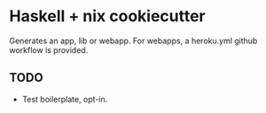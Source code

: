 # Haskell + nix cookiecutter

Generates an app, lib or webapp. For webapps, a heroku.yml github workflow is provided.

## TODO

* Test boilerplate, opt-in.
